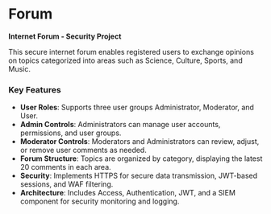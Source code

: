 # Forum
**Internet Forum - Security Project**

This secure internet forum enables registered users to exchange opinions on topics categorized into areas such as Science, Culture, Sports, and Music.

### Key Features
- <b>User Roles</b>: Supports three user groups Administrator, Moderator, and User.
- <b>Admin Controls</b>: Administrators can manage user accounts, permissions, and user groups.
- <b>Moderator Controls</b>: Moderators and Administrators can review, adjust, or remove user comments as needed.
- <b>Forum Structure</b>: Topics are organized by category, displaying the latest 20 comments in each area.
- <b>Security</b>: Implements HTTPS for secure data transmission, JWT-based sessions, and WAF filtering.
- <b>Architecture</b>: Includes Access, Authentication, JWT, and a SIEM component for security monitoring and logging.
